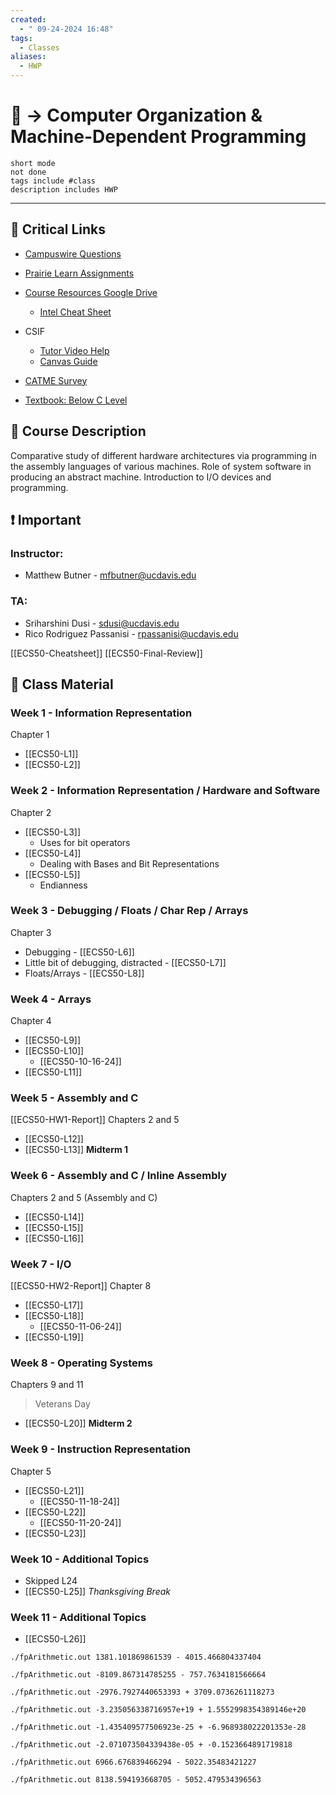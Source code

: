 ```yaml
---
created:
  - " 09-24-2024 16:48"
tags:
  - Classes
aliases:
  - HWP
---
```


# 📗 -> Computer Organization & Machine-Dependent Programming
```tasks
short mode
not done
tags include #class
description includes HWP
```
---
## 🔗 Critical Links
- [Campuswire Questions](https://campuswire.com/c/GD475E47C/feed)
- [Prairie Learn Assignments](https://us.prairielearn.com/pl/course_instance/164425/assessments)
- [Course Resources Google Drive](https://drive.google.com/drive/folders/0ByiySreZqN6HOXNTRHpWN2I3SDg?resourcekey=0-JaSsI57a_XWIIhZBDmMZaw)
	- [Intel Cheat Sheet](https://drive.google.com/drive/folders/1Oa4uYweWOucsXjeEDQHdE2xTzmDYcx7h)
  
- CSIF
	- [Tutor Video Help](https://www.youtube.com/watch?v=kKFJxQYOTk0&ab_channel=CSTutoringatUCDavis)
	- [Canvas Guide](https://canvas.ucdavis.edu/courses/915561/pages/how-to-use-sftp-to-transfer-files-to-slash-from-the-csif)
- [CATME Survey](https://www.catme.org/student/index)
- [Textbook: Below C Level](https://drive.google.com/file/d/1mMra7XW91hGOX8NhVkv7MuCefNBxjeeo/view)

## 🔶 Course Description
Comparative study of different hardware architectures via programming in the assembly languages of various machines. Role of system software in producing an abstract machine. Introduction to I/O devices and programming.

## ❗ Important
### Instructor: 
- Matthew Butner - mfbutner@ucdavis.edu
### TA: 
- Sriharshini Dusi -  sdusi@ucdavis.edu
- Rico Rodriguez Passanisi - rpassanisi@ucdavis.edu


[[ECS50-Cheatsheet]]
[[ECS50-Final-Review]]
## 📄 Class Material
### Week 1 - Information Representation
Chapter 1
- [[ECS50-L1]] 
- [[ECS50-L2]]
### Week 2 - Information Representation / Hardware and Software
Chapter 2
- [[ECS50-L3]]
	- Uses for bit operators
- [[ECS50-L4]]
	- Dealing with Bases and Bit Representations
- [[ECS50-L5]]
	- Endianness

### Week 3 - Debugging / Floats / Char Rep / Arrays
Chapter 3
- Debugging - [[ECS50-L6]]
- Little bit of debugging, distracted - [[ECS50-L7]]
- Floats/Arrays - [[ECS50-L8]]
### Week 4 - Arrays
Chapter 4
- [[ECS50-L9]]
- [[ECS50-L10]]
	- [[ECS50-10-16-24]]
- [[ECS50-L11]]
### Week 5 - Assembly and C
[[ECS50-HW1-Report]]
Chapters 2 and 5
- [[ECS50-L12]]
- [[ECS50-L13]]
**Midterm 1**

### Week 6 - Assembly and C / Inline Assembly
Chapters 2 and 5 (Assembly and C)
- [[ECS50-L14]]
- [[ECS50-L15]]
- [[ECS50-L16]]

### Week 7 - I/O
[[ECS50-HW2-Report]]
Chapter 8
- [[ECS50-L17]]
- [[ECS50-L18]]
	- [[ECS50-11-06-24]]
- [[ECS50-L19]]

### Week 8 - Operating Systems
Chapters 9 and 11
> Veterans Day
- [[ECS50-L20]]
**Midterm 2**

### Week 9 - Instruction Representation
Chapter 5
- [[ECS50-L21]]
	- [[ECS50-11-18-24]]
- [[ECS50-L22]]
	- [[ECS50-11-20-24]]
- [[ECS50-L23]]

### Week 10 - Additional Topics
- Skipped L24
- [[ECS50-L25]]
*Thanksgiving Break*


### Week 11 - Additional Topics
- [[ECS50-L26]]



```
./fpArithmetic.out 1381.101869861539 - 4015.466804337404
```
```
./fpArithmetic.out -8109.867314785255 - 757.7634181566664
```
```
./fpArithmetic.out -2976.7927440653393 + 3709.0736261118273
```
```
./fpArithmetic.out -3.235056338716957e+19 + 1.5552998354389146e+20
```
```
./fpArithmetic.out -1.435409577506923e-25 + -6.968938022201353e-28
```
```
./fpArithmetic.out -2.071073504339438e-05 + -0.1523664891719818
```
```
./fpArithmetic.out 6966.676839466294 - 5022.35483421227
```
```
./fpArithmetic.out 8138.594193668705 - 5052.479534396563
```


